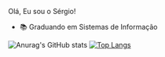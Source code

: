 Olá, Eu sou o Sérgio!

- 📚 Graduando em Sistemas de Informação 

![Anurag's GitHub stats](https://github-readme-stats.vercel.app/api?username=ihawktz&show_icons=true&theme=dracula)
[![Top Langs](https://github-readme-stats.vercel.app/api/top-langs/?username=ihawktz&layout=compact)](https://github.com/anuraghazra/github-readme-stats)
